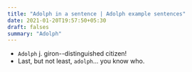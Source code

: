 ```yaml
---
title: "Adolph in a sentence | Adolph example sentences"
date: 2021-01-20T19:57:50+05:30
draft: falses
summary: "Adolph"
---
```

- `Adolph` j. giron--distinguished citizen!
- Last, but not least, `adolph`... you know who.
                 
